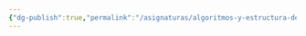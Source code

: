 ```yaml
---
{"dg-publish":true,"permalink":"/asignaturas/algoritmos-y-estructura-de-datos-avanzados/algoritmos-y-estructura-de-datos-avanzados/"}
---
```


